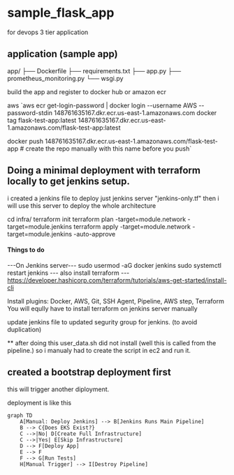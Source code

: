 # sample_flask_app
for devops 3 tier application

## application (sample app)
app/
├── Dockerfile
├── requirements.txt
├── app.py
├── prometheus_monitoring.py
└── wsgi.py

build the app and register to docker hub or amazon ecr

aws 
`aws ecr get-login-password | docker login --username AWS --password-stdin 148761635167.dkr.ecr.us-east-1.amazonaws.com
docker tag flask-test-app:latest 148761635167.dkr.ecr.us-east-1.amazonaws.com/flask-test-app:latest

docker push 148761635167.dkr.ecr.us-east-1.amazonaws.com/flask-test-app # create the repo manually with this name before you push`

## Doing a minimal deployment with terraform locally to get jenkins setup.
i created a jenkins file to deploy just jenkins server "jenkins-only.tf"
then i will use this server to deploy the whole architecture

cd infra/
terraform init
terraform plan -target=module.network -target=module.jenkins
terraform apply -target=module.network -target=module.jenkins -auto-approve

#### Things to do 
---On Jenkins server---
sudo usermod -aG docker jenkins
sudo systemctl restart jenkins
--- also install terraform ---
https://developer.hashicorp.com/terraform/tutorials/aws-get-started/install-cli


Install plugins:
Docker, AWS, Git, SSH Agent, Pipeline, AWS step, Terraform
You will eqully have to install terraform on jenkins server manually

update jenkins file to updated segurity group for jenkins. (to avoid duplication)

** after doing this user_data.sh did not install (well this is called from the pipeline.) so i manualy had to create the script in ec2 and run it. 

## created a bootstrap deployment first
this will trigger another diployment.

deployment is like this 
```mermaid
graph TD
    A[Manual: Deploy Jenkins] --> B[Jenkins Runs Main Pipeline]
    B --> C{Does EKS Exist?}
    C -->|No| D[Create Full Infrastructure]
    C -->|Yes| E[Skip Infrastructure]
    D --> F[Deploy App]
    E --> F
    F --> G[Run Tests]
    H[Manual Trigger] --> I[Destroy Pipeline]
```